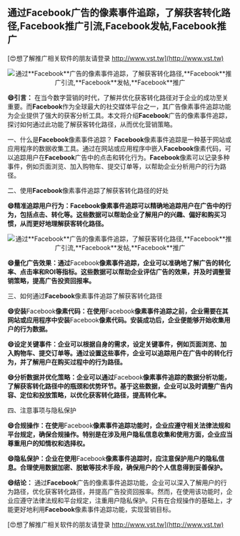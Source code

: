 ## **通过**Facebook**广告的像素事件追踪，了解获客转化路径,**Facebook**推广引流,**Facebook**发帖,**Facebook**推广**

[😍想了解推广相关软件的朋友请登录 http://www.vst.tw](http://www.vst.tw)

 <center><img src="https://vst.tw/MP4/tuiguang/png/7.png" alt="通过**Facebook**广告的像素事件追踪，了解获客转化路径,**Facebook**推广引流,**Facebook**发帖,**Facebook**推广"></center>

**😄引言：**
在当今数字营销的时代，了解并优化获客转化路径对于企业的成功至关重要。而**Facebook**作为全球最大的社交媒体平台之一，其广告像素事件追踪功能为企业提供了强大的获客分析工具。本文将介绍**Facebook**广告的像素事件追踪，探讨如何通过此功能了解获客转化路径，从而优化营销策略。

一、什么是**Facebook**像素事件追踪？
**Facebook**像素事件追踪是一种基于网站或应用程序的数据收集工具。通过在网站或应用程序中嵌入**Facebook**像素代码，可以追踪用户在**Facebook**广告中的点击和转化行为。**Facebook**像素可以记录多种事件，例如页面浏览、加入购物车、提交订单等，以帮助企业分析用户的行为路径。

二、使用**Facebook**像素事件追踪了解获客转化路径的好处

**😄精准追踪用户行为：**Facebook**像素事件追踪可以精确地追踪用户在广告中的行为，包括点击、转化等。这些数据可以帮助企业了解用户的兴趣、偏好和购买习惯，从而更好地理解获客转化路径。**

 <center><img src="https://vst.tw/MP4/tuiguang/png/7.png" alt="通过**Facebook**广告的像素事件追踪，了解获客转化路径,**Facebook**推广引流,**Facebook**发帖,**Facebook**推广"></center>

**😄量化广告效果：通过**Facebook**像素事件追踪，企业可以准确地了解广告的转化率、点击率和ROI等指标。这些数据可以帮助企业评估广告的效果，并及时调整营销策略，提高广告投资回报率。**

三、如何通过**Facebook**像素事件追踪了解获客转化路径

**😄安装**Facebook**像素代码：在使用**Facebook**像素事件追踪之前，企业需要在其网站或应用程序中安装**Facebook**像素代码。安装成功后，企业便能够开始收集用户的行为数据。**

**😄设定关键事件：企业可以根据自身的需求，设定关键事件，例如页面浏览、加入购物车、提交订单等。通过设置这些事件，企业可以追踪用户在广告中的转化行为，并了解用户在购买过程中的行为路径。**

**😄分析数据并优化策略：企业可以通过**Facebook**像素事件追踪的数据分析功能，了解获客转化路径中的瓶颈和优势环节。基于这些数据，企业可以及时调整广告内容、定位和投放策略，以优化获客转化路径，提高转化率。**

四、注意事项与隐私保护

**😄合规操作：在使用**Facebook**像素事件追踪功能时，企业应遵守相关法律法规和平台规定，确保合规操作。特别是在涉及用户隐私信息收集和使用方面，企业应当尊重用户的知情权和选择权。**

**😄隐私保护：企业在使用**Facebook**像素事件追踪时，应注意保护用户的隐私信息。合理使用数据加密、脱敏等技术手段，确保用户的个人信息得到妥善保护。**

**😄结论：**
通过**Facebook**广告的像素事件追踪功能，企业可以深入了解用户的行为路径，优化获客转化路径，并提高广告投资回报率。然而，在使用该功能时，企业应遵守法律法规和平台规定，注重用户隐私保护。只有在合规操作的基础上，才能更好地利用**Facebook**像素事件追踪功能，实现营销目标。

[😍想了解推广相关软件的朋友请登录 http://www.vst.tw](http://www.vst.tw)



